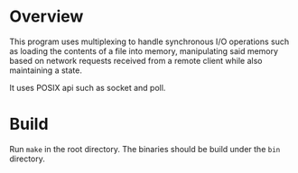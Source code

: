 # Overview
This program uses multiplexing to handle synchronous I/O operations such as loading the contents of a file into memory, manipulating said memory based on network requests received from a remote client while also maintaining a state.

It uses POSIX api such as socket and poll.
# Build
Run `make` in the root directory. The binaries should be build under the `bin` directory.